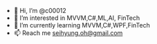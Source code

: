 - 👋 Hi, I’m @c00012
- 👀 I’m interested in MVVM,C#,ML,AI, FinTech
- 🌱 I’m currently learning MVVM,C#,WPF,FinTech
- 📫 Reach me seihyung.oh@gmail.com

<!---
c00012/c00012 is a ✨ special ✨ repository because its `README.md` (this file) appears on your GitHub profile.
You can click the Preview link to take a look at your changes.
--->
